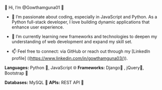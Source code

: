 👋 Hi, I’m @Gowthamguna01 🦄

- 👀 I’m passionate about coding, especially in JavaScript and Python. As a Python full-stack developer, I love building dynamic applications that enhance user experience.
  
- 🌱 I’m currently learning new frameworks and technologies to deepen my understanding of web development and expand my skill set.

- 📫 Feel free to connect: via GitHub or reach out through my [LinkedIn profile] ((https://www.linkedin.com/in/gowthamguna03/)).



**Languages:** Python 🐍, JavaScript 🌐
**Frameworks:** Django🦋 , jQuery📜, Bootstrap 🎨

**Databases:** MySQL 💾
**APIs:** REST API 🔗

